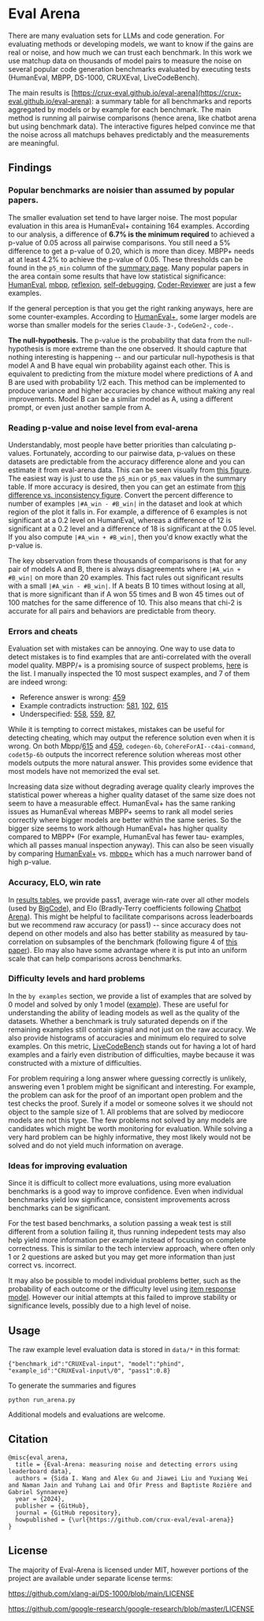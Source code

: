 # Eval Arena

There are many evaluation sets for LLMs and code generation. For evaluating methods or developing models, we want to know if the gains are real or noise, and how much we can trust each benchmark. In this work we use matchup data on thousands of model pairs to measure the noise on several popular code generation benchmarks evaluated by executing tests (HumanEval, MBPP, DS-1000, CRUXEval, LiveCodeBench). 

The main results is [https://crux-eval.github.io/eval-arena](https://crux-eval.github.io/eval-arena): a summary table for all benchmarks and reports aggregated by models or by example for each benchmark. The main method is running all pairwise comparisons (hence arena, like chatbot arena but using benchmark data). The interactive figures helped convince me that the noise across all matchups behaves predictably and the measurements are meaningful.

## Findings

### Popular benchmarks are noisier than assumed by popular papers.
The smaller evaluation set tend to have larger noise. The most popular evaluation in this area is HumanEval+ containing 164 examples.
According to our analysis, a difference of **6.7% is the minimum required** to achieved a p-value of 0.05 across all pairwise comparisons.
You still need a 5% difference to get a p-value of 0.20, which is more than dicey. MBPP+ needs at at least 4.2% to achieve the p-value of 0.05.
These thresholds can be found in the `p5_min` column of the [summary page](https://crux-eval.github.io/eval-arena). 
Many popular papers in the area contain some results that have low statistical significance: [HumanEval](https://arxiv.org/pdf/2107.03374), [mbpp](https://arxiv.org/pdf/2108.07732),
[reflexion](https://arxiv.org/pdf/2303.11366), [self-debugging](https://arxiv.org/pdf/2304.05128), [Coder-Reviewer](https://arxiv.org/pdf/2211.16490) are just a few examples.

If the general perception is that you get the right ranking anyways, here are some counter-examples. According to [HumanEval+](https://evalplus.github.io/leaderboard.html), some larger models are worse than smaller models for the series `Claude-3-`, `CodeGen2-`, `code-`.

**The null-hypothesis.**
The p-value is the probability that data from the null-hypothesis is more extreme than the one observed. It should capture that nothing interesting is happening -- and our particular null-hypothesis is that model A and B have equal win probability against each other. This is equivalent to predicting from the mixture model where predictions of A and B are used with probability 1/2 each. This method can be implemented to produce variance and higher accuracies by chance without making any real improvements. Model B can be a similar model as A, using a different prompt, or even just another sample from A.

### Reading p-value and noise level from eval-arena
Understandably, most people have better priorities than calculating p-values.
Fortunately, according to our pairwise data, p-values on these datasets are predictable from the accuracy difference alone and you can estimate it from eval-arena data.
This can be seen visually from [this figure](https://crux-eval.github.io/eval-arena/model_humaneval+.html#fig_accs_and_pvalues).
The easiest way is just to use the `p5_min` or `p5_max` values in the summary table. If more accuracy is desired, then you can get an estimate from [this difference vs. inconsistency figure](https://crux-eval.github.io/eval-arena/model_humaneval+.html#fig_diff_vs_sum). Convert the percent difference to number of examples `|#A_win - #B_win|` in the dataset and look at which region of the plot it falls in. For example, a difference of 6 examples is not significant at a 0.2 level on HumanEval, whereas a difference of 12 is significant at a 0.2 level and a difference of 18 is significant at the 0.05 level. If you also compute `|#A_win + #B_win|`, then you'd know exactly what the p-value is.

The key observation from these thousands of comparisons is that for any pair of models A and B, there is always disagreements where `|#A_win + #B_win|` on more than 20 examples. This fact rules out significant results with a small `|#A_win - #B_win|`. If A beats B 10 times  without losing at all, that is more significant than if A won 55 times and B won 45 times out of 100 matches for the same difference of 10. This also means that chi-2 is accurate for all pairs and behaviors are predictable from theory.


### Errors and cheats
Evaluation set with mistakes can be annoying.
One way to use data to detect mistakes is to find examples that are anti-correlated with the overall model quality. MBPP/+ is a promising source of suspect problems, [here](https://crux-eval.github.io/eval-arena/ex_mbpp+.html#suspect) is the list. I manually inspected the 10 most suspect examples, and 7 of them are indeed wrong: 

* Reference answer is wrong: [459](https://crux-eval.github.io/eval-arena/evalplus/Mbpp/459.html)
* Example contradicts instruction: [581](https://crux-eval.github.io/eval-arena/evalplus/Mbpp/581.html), [102](https://crux-eval.github.io/eval-arena/evalplus/Mbpp/102.html), [615](https://crux-eval.github.io/eval-arena/evalplus/Mbpp/615.html)
* Underspecified: [558](https://crux-eval.github.io/eval-arena/evalplus/Mbpp/558.html), [559](https://crux-eval.github.io/eval-arena/evalplus/Mbpp/559.html), [87](https://crux-eval.github.io/eval-arena/evalplus/Mbpp/87.html), 

While it is tempting to correct mistakes, mistakes can be useful for detecting cheating, which may output the reference solution even when it is wrong. On both Mbpp/[615](https://crux-eval.github.io/eval-arena/evalplus/Mbpp/615.html) and [459](https://crux-eval.github.io/eval-arena/evalplus/Mbpp/459.html), `codegen-6b`, `CohereForAI--c4ai-command`, `codet5p-6b` outputs the incorrect reference solution whereas most other models outputs the more natural answer. This provides some evidence that most models have not memorized the eval set.

Increasing data size without degrading average quality clearly improves the statistical power whereas a higher quality dataset of the same size does not seem to have a measurable effect. HumanEval+ has the same ranking issues as HumanEval whereas MBPP+ seems to rank all model series correctly where bigger models are better within the same series. So the bigger size seems to work although HumanEval+ has higher quality compared to MBPP+ (For example, HumanEval has fewer tau- examples, which all passes manual inspection anyway). This can also be seen visually by comparing [HumanEval+](https://crux-eval.github.io/eval-arena/model_humaneval+.html#fig_accs_and_pvalues) vs. [mbpp+](https://crux-eval.github.io/eval-arena/model_mbpp+.html#fig_accs_and_pvalues) which has a much narrower band of high p-value.

### Accuracy, ELO, win rate
In [results tables](https://crux-eval.github.io/eval-arena/model_humaneval+.html#model_table), we provide pass1, average win-rate over all other models (used by [BigCode](https://huggingface.co/spaces/bigcode/bigcode-models-leaderboard)), and Elo (Bradly-Terry coefficients following [Chatbot Arena](https://chat.lmsys.org/)). This might be helpful to facilitate comparisons across leaderboards but we recommend raw accuracy (or pass1) -- since accuracy does not depend on other models and also has better stability as measured by tau-correlation on subsamples of the benchmark (following figure 4 of [this paper](https://aclanthology.org/2021.acl-long.346.pdf)). Elo may also have some advantage where it is put into an uniform scale that can help comparisons across benchmarks.

### Difficulty levels and hard problems
In the `by examples` section, we provide a list of examples that are solved by 0 model and solved by only 1 model ([example](https://crux-eval.github.io/eval-arena/ex_humaneval+.html#nosolve)). These are useful for understanding the ability of leading models as well as the quality of the datasets. Whether a benchmark is truly saturated depends on if the remaining examples still contain signal and not just on the raw accuracy. We also provide histograms of accuracies and minimum elo required to solve examples. On this metric, [LiveCodeBench](https://crux-eval.github.io/eval-arena/ex_lcb_codegen.html#hist) stands out for having a lot of hard examples and a fairly even distribution of difficulties, maybe because it was constructed with a mixture of difficulties.

For problem requiring a long answer where guessing correctly is unlikely, answering even 1 problem might be significant and interesting. For example, the problem can ask for the proof of an important open problem and the test checks the proof. Surely if a model or someone solves it we should not object to the sample size of 1. All problems that are solved by mediocore models are not this type. The few problems not solved by any models are candidates which might be worth monitoring for evaluation.
While solving a very hard problem can be highly informative, they most likely would not be solved and do not yield much information on average.

### Ideas for improving evaluation
Since it is difficult to collect more evaluations, using more evaluation benchmarks is a good way to improve confidence. Even when individual benchmarks yield low significance, consistent improvements across benchmarks can be significant.

For the test based benchmarks, a solution passing a weak test is still different from a solution failing it, thus running indepedent tests may also help yield more information per example instead of focusing on complete correctness. This is similar to the tech interview approach, where often only 1 or 2 questions are asked but you may get more information than just correct vs. incorrect.

It may also be possible to model individual problems better, such as the probability of each outcome or the difficulty level using [item response model](https://eacl2024irt.github.io/). However our initial attempts at this failed to improve stability or significance levels, possibly due to a high level of noise.

## Usage 

The raw example level evaluation data is stored in `data/*` in this format:
```
{"benchmark_id":"CRUXEval-input", "model":"phind", "example_id":"CRUXEval-input\/0", "pass1":0.8}
```

To generate the summaries and figures
```
python run_arena.py
```

Additional models and evaluations are welcome.


## Citation

```
@misc{eval_arena,
  title = {Eval-Arena: measuring noise and detecting errors using leaderboard data},
  authors = {Sida I. Wang and Alex Gu and Jiawei Liu and Yuxiang Wei and Naman Jain and Yuhang Lai and Ofir Press and Baptiste Rozière and Gabriel Synnaeve}
  year = {2024},
  publisher = {GitHub},
  journal = {GitHub repository},
  howpublished = {\url{https://github.com/crux-eval/eval-arena}}
}
```

## License

The majority of Eval-Arena is licensed under MIT, however portions of the project are available under separate license terms:

https://github.com/xlang-ai/DS-1000/blob/main/LICENSE

https://github.com/google-research/google-research/blob/master/LICENSE